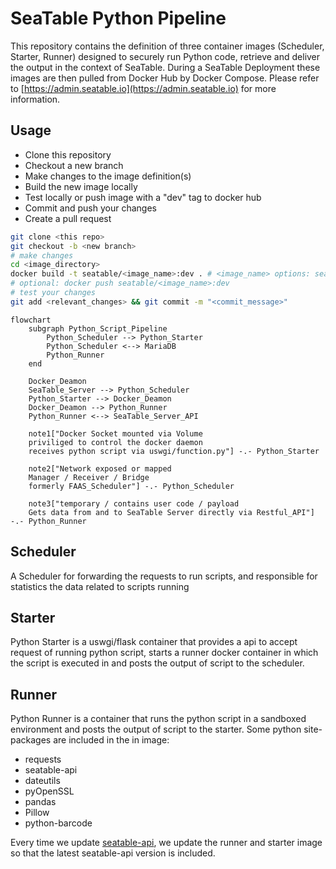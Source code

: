 # SeaTable Python Pipeline

This repository contains the definition of three container images (Scheduler, Starter, Runner) designed to securely run Python code, retrieve and deliver the output in the context of SeaTable.
During a SeaTable Deployment these images are then pulled from Docker Hub by Docker Compose.
Please refer to [https://admin.seatable.io](https://admin.seatable.io) for more information.

## Usage
- Clone this repository
- Checkout a new branch
- Make changes to the image definition(s)
- Build the new image locally
- Test locally or push image with a "dev" tag to docker hub
- Commit and push your changes
- Create a pull request

```bash
git clone <this repo>
git checkout -b <new branch>
# make changes
cd <image_directory>
docker build -t seatable/<image_name>:dev . # <image_name> options: seatable-python-starter  / seatable-python-runner / seatable-python-scheduler
# optional: docker push seatable/<image_name>:dev
# test your changes
git add <relevant_changes> && git commit -m "<commit_message>"
```

```mermaid
flowchart
    subgraph Python_Script_Pipeline
        Python_Scheduler --> Python_Starter
        Python_Scheduler <--> MariaDB
        Python_Runner
    end

    Docker_Deamon
    SeaTable_Server --> Python_Scheduler
    Python_Starter --> Docker_Deamon
    Docker_Deamon --> Python_Runner
    Python_Runner <--> SeaTable_Server_API

    note1["Docker Socket mounted via Volume
    priviliged to control the docker daemon
    receives python script via uswgi/function.py"] -.- Python_Starter

    note2["Network exposed or mapped
    Manager / Receiver / Bridge
    formerly FAAS_Scheduler"] -.- Python_Scheduler

    note3["temporary / contains user code / payload
    Gets data from and to SeaTable Server directly via Restful_API"] -.- Python_Runner
```

## Scheduler
A Scheduler for forwarding the requests to run scripts, and responsible for statistics the data related to scripts running

## Starter
Python Starter is a uswgi/flask container that provides a api to accept request of running python script, starts a runner docker container in which the script is executed in and posts the output of script to the scheduler.

## Runner
Python Runner is a container that runs the python script in a sandboxed environment and posts the output of script to the starter.
Some python site-packages are included in the in image:

- requests
- seatable-api
- dateutils
- pyOpenSSL
- pandas
- Pillow
- python-barcode

Every time we update [seatable-api](https://pypi.org/project/seatable-api/), we update the runner and starter image so that the latest seatable-api version is included.
